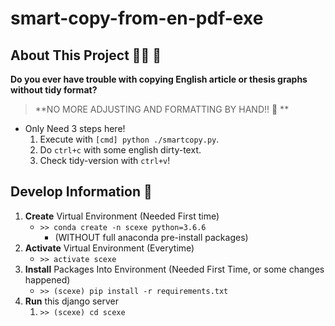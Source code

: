 # smart-copy-from-en-pdf-exe

## About This Project 🚀👑 🎈

**Do you ever have trouble with copying English article or thesis graphs without tidy format?** 
> **NO MORE ADJUSTING AND FORMATTING BY HAND!! 📢 **

- Only Need 3 steps here!
  1. Execute with ``[cmd] python ./smartcopy.py``.
  2. Do ``ctrl+c`` with some english dirty-text.
  3. Check tidy-version with ``ctrl+v``!

## Develop Information 🚩

1. **Create** Virtual Environment (Needed First time)
    - `>> conda create -n scexe python=3.6.6`
      - (WITHOUT full anaconda pre-install packages)
2. **Activate** Virtual Environment (Everytime)
    - `>> activate scexe`
3. **Install** Packages Into Environment (Needed First Time, or some changes happened)
    - `>> (scexe) pip install -r requirements.txt`
4. **Run** this django server
    1. `>> (scexe) cd scexe`
